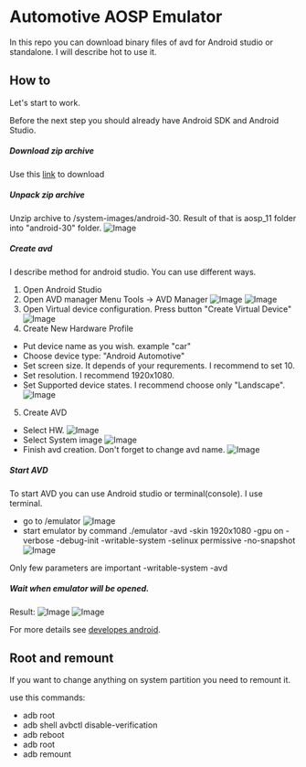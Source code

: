 # Automotive AOSP Emulator

In this repo you can download binary files of avd for Android studio or standalone. I will describe hot to use it.

## How to

Let's start to work. 

Before the next step you should already have Android SDK and Android Studio.

##### Download zip archive
Use this [link](https://github.com/vladislav-smirnov/automotive-emulator-aosp/raw/main/aosp_11.zip) to download

##### Unpack zip archive

Unzip archive to <Android SDK path>/system-images/android-30. Result of that is aosp_11 folder into "android-30" folder.
![Image](website/static/images/jpg/2.png) 
  
##### Create avd
  I describe method for android studio. You can use different ways.
  
  1. Open Android Studio
  2. Open AVD manager 
  Menu  Tools -> AVD Manager
  ![Image](website/static/images/jpg/avd_manager.png) 
  ![Image](website/static/images/jpg/avd_manager_opened.png) 
  3. Open Virtual device configuration.
  Press button "Create Virtual Device"
  ![Image](website/static/images/jpg/create_vd.png) 
  4. Create New Hardware Profile
  - Put device name as you wish. example "car"
  - Choose device type: "Android Automotive"
  - Set screen size. It depends of your requrements. I recommend to set 10. 
  - Set resolution. I recommend 1920x1080.
  - Set Supported device states. I recommend choose only "Landscape".
    ![Image](website/static/images/jpg/parameter_avd.png) 
  5. Create AVD 
  - Select HW.
   ![Image](website/static/images/jpg/select_hw.png) 
  - Select System image
   ![Image](website/static/images/jpg/select_image.png) 
  - Finish avd creation. Don't forget to change avd name.
   ![Image](website/static/images/jpg/last_step.png) 

  
##### Start AVD
  To start AVD you can use Android studio or terminal(console).
  I use terminal. 
  - go to <Android SDK path>/emulator
  ![Image](website/static/images/jpg/3.png) 
  - start emulator by command ./emulator -avd <device name> -skin 1920x1080 -gpu on -verbose -debug-init -writable-system  -selinux permissive -no-snapshot
  ![Image](website/static/images/jpg/4.png) 
  
  Only few parameters are important 
  -writable-system 
  -avd <device name>

##### Wait when emulator will be opened. 

Result: 
![Image](website/static/images/jpg/5.png) 
![Image](https://github.com/vladislav-smirnov/automotive-emulator-aosp/blob/gh-pages/website/static/images/jpg/5.png) 
   
For more details see [developes android](https://developer.android.com/studio/run/managing-avds).

## Root and remount

If you want to change anything on system partition you need to remount it.

use this commands:
- adb root
- adb shell avbctl disable-verification
- adb reboot
- adb root
- adb remount
